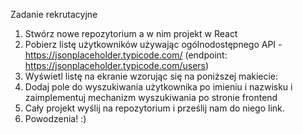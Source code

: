 Zadanie rekrutacyjne
1. Stwórz nowe repozytorium a w nim projekt w React
2. Pobierz listę użytkowników używając ogólnodostępnego API -
https://jsonplaceholder.typicode.com/
(endpoint: https://jsonplaceholder.typicode.com/users)
3. Wyświetl listę na ekranie wzorując się na poniższej makiecie:
4. Dodaj pole do wyszukiwania użytkownika po imieniu i nazwisku i zaimplementuj
mechanizm wyszukiwania po stronie frontend
5. Cały projekt wyślij na repozytorium i prześlij nam do niego link.
6. Powodzenia! :)
